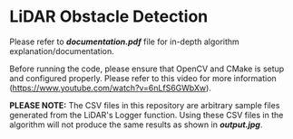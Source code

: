 # LiDAR Obstacle Detection

Please refer to ***documentation.pdf*** file for in-depth algorithm explanation/documentation.

Before running the code, please ensure that OpenCV and CMake is setup and configured properly. Please refer to this video for more information (https://www.youtube.com/watch?v=6nLfS6GWbXw). 

**PLEASE NOTE:** The CSV files in this repository are arbitrary sample files generated from the LiDAR's Logger function. Using these CSV files in the algorithm will not produce the same results as shown in ***output.jpg***.